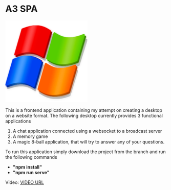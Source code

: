 # A3 SPA

![Windows Icon](src\public\img\windows.png)

This is a frontend application containing my attempt on creating a desktop on a website format.
The following desktop currently provides 3 functional applications
1. A chat application connected using a websocket to a broadcast server
2. A memory game
3. A magic 8-ball application, that will try to answer any of your questions.

To run this application simply download the project from the branch and run the following commands
* <b>"npm install"</b>
* <b>"npm run serve"</b>


Video:
[VIDEO URL](https://drive.google.com/file/d/1CWfCn2EFrUS6HlO_fKrkjCFneV81EirZ/view?usp=sharing)
